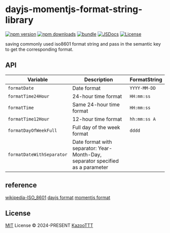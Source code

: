 # dayjs-momentjs-format-string-library

[![npm version][npm-version-src]][npm-version-href]
[![npm downloads][npm-downloads-src]][npm-downloads-href]
[![bundle][bundle-src]][bundle-href]
[![JSDocs][jsdocs-src]][jsdocs-href]
[![License][license-src]][license-href]

saving commonly used iso8601 format string and pass in the semantic key to get the corresponding format.

## API

| Variable                  | Description                                                                    | FormatString |
| ------------------------- | ------------------------------------------------------------------------------ | ------------ |
| `formatDate`              | Date format                                                                    | `YYYY-MM-DD` |
| `formatTime24Hour`        | 24-hour time format                                                            | `HH:mm:ss`   |
| `formatTime`              | Same 24-hour time format                                                       | `HH:mm:ss`   |
| `formatTime12Hour`        | 12-hour time format                                                            | `hh:mm:ss A` |
| `formatDayOfWeekFull`     | Full day of the week format                                                    | `dddd`       |
| `formatDateWithSeparator` | Date format with separator: Year-Month-Day, separator specified as a parameter |              |

## reference

[wikipedia-ISO_8601](https://en.wikipedia.org/wiki/ISO_8601)
[dayjs format](https://day.js.org/docs/en/display/format)
[momentjs format](https://momentjs.com/docs/#/displaying/format/)

## License

[MIT](./LICENSE) License © 2024-PRESENT [KazooTTT](https://github.com/kazoottt)

<!-- Badges -->

[npm-version-src]: https://img.shields.io/npm/v/@kzttools/dayjs-momentjs-format-string-library?style=flat&colorA=080f12&colorB=1fa669
[npm-version-href]: https://npmjs.com/package/@kzttools/dayjs-momentjs-format-string-library
[npm-downloads-src]: https://img.shields.io/npm/dm/@kzttools/dayjs-momentjs-format-string-library?style=flat&colorA=080f12&colorB=1fa669
[npm-downloads-href]: https://npmjs.com/package/@kzttools/dayjs-momentjs-format-string-library
[bundle-src]: https://img.shields.io/bundlephobia/minzip/@kzttools/dayjs-momentjs-format-string-library?style=flat&colorA=080f12&colorB=1fa669&label=minzip
[bundle-href]: https://bundlephobia.com/result?p=@kzttools/dayjs-momentjs-format-string-library
[license-src]: https://img.shields.io/github/license/kzttools/dayjs-momentjs-format-string-library.svg?style=flat&colorA=080f12&colorB=1fa669
[license-href]: https://github.com/kzttools/dayjs-momentjs-format-string-library/blob/main/LICENSE
[jsdocs-src]: https://img.shields.io/badge/jsdocs-reference-080f12?style=flat&colorA=080f12&colorB=1fa669
[jsdocs-href]: https://www.jsdocs.io/package/dayjs-momentjs-format-string-library
